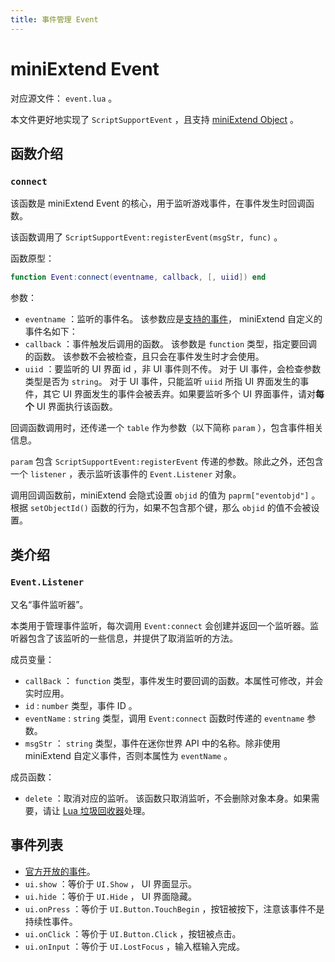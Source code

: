 ```yaml
---
title: 事件管理 Event
---
```




# miniExtend Event

对应源文件： `event.lua` 。

本文件更好地实现了 `ScriptSupportEvent` ，且支持 [miniExtend Object](/api/object) 。

## 函数介绍

### `connect`

该函数是 miniExtend Event 的核心，用于监听游戏事件，在事件发生时回调函数。

该函数调用了 `ScriptSupportEvent:registerEvent(msgStr, func)` 。

函数原型：

```lua
function Event:connect(eventname, callback, [, uiid]) end
```

参数：

- `eventname` ：监听的事件名。
  该参数应是[支持的事件](#事件列表)， miniExtend 自定义的事件名如下：
- `callback` ：事件触发后调用的函数。
  该参数是 `function` 类型，指定要回调的函数。
  该参数不会被检查，且只会在事件发生时才会使用。
- `uiid` ：要监听的 UI 界面 id ，非 UI 事件则不传。
  对于 UI 事件，会检查参数类型是否为 `string`。
  对于 UI 事件，只能监听 `uiid` 所指 UI 界面发生的事件，其它 UI 界面发生的事件会被丢弃。如果要监听多个 UI 界面事件，请对**每个** UI 界面执行该函数。

回调函数调用时，还传递一个 `table` 作为参数（以下简称 `param` ），包含事件相关信息。

`param` 包含 `ScriptSupportEvent:registerEvent` 传递的参数。除此之外，还包含一个 `listener` ，表示监听该事件的 `Event.Listener` 对象。

调用回调函数前，miniExtend 会隐式设置 `objid` 的值为 `paprm["eventobjd"]` 。根据 `setObjectId()` 函数的行为，如果不包含那个键，那么 `objid` 的值不会被设置。

## 类介绍

### `Event.Listener`

又名“事件监听器”。

本类用于管理事件监听，每次调用 `Event:connect` 会创建并返回一个监听器。监听器包含了该监听的一些信息，并提供了取消监听的方法。

成员变量：

- `callBack` ： `function` 类型，事件发生时要回调的函数。本属性可修改，并会实时应用。
- `id` : `number` 类型，事件 ID 。
- `eventName` : `string` 类型，调用 `Event:connect` 函数时传递的 `eventname` 参数。
- `msgStr` ： `string` 类型，事件在迷你世界 API 中的名称。除非使用 miniExtend 自定义事件，否则本属性为 `eventName` 。

成员函数：

- `delete` ：取消对应的监听。
  该函数只取消监听，不会删除对象本身。如果需要，请让 [Lua 垃圾回收器](https://www.runoob.com/lua/lua-garbage-collection.html)处理。

## 事件列表

- [官方开放的事件](https://dev-wiki.mini1.cn/cyclopdeia?wikiMenuId=3&wikiId=1353)。
- `ui.show` ：等价于 `UI.Show` ， UI 界面显示。
- `ui.hide` ：等价于 `UI.Hide` ， UI 界面隐藏。
- `ui.onPress` ：等价于 `UI.Button.TouchBegin` ，按钮被按下，注意该事件不是持续性事件。
- `ui.onClick` ：等价于 `UI.Button.Click` ，按钮被点击。
- `ui.onInput` ：等价于 `UI.LostFocus` ，输入框输入完成。